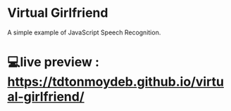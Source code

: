 # Virtual Girlfriend
A simple example of JavaScript Speech Recognition. 
 
# 💻live preview : https://tdtonmoydeb.github.io/virtual-girlfriend/

